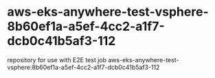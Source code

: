 # aws-eks-anywhere-test-vsphere-8b60ef1a-a5ef-4cc2-a1f7-dcb0c41b5af3-112
repository for use with E2E test job aws-eks-anywhere-test-vsphere:8b60ef1a-a5ef-4cc2-a1f7-dcb0c41b5af3-112
